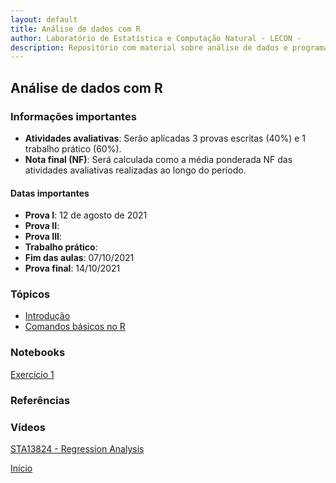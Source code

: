 ```yaml
---
layout: default
title: Análise de dados com R
author: Laboratório de Estatística e Computação Natural - LECON -
description: Repositório com material sobre análise de dados e programação científica com R.
---
```



## Análise de dados com R

### Informações importantes
* **Atividades avaliativas**: Serão aplicadas 3 provas escritas (40%) e 1 trabalho prático (60%).
* **Nota final (NF)**: Será calculada como a média ponderada NF das atividades avaliativas realizadas ao longo do período.  

#### Datas importantes
   - **Prova I**: 12 de agosto de 2021
   - **Prova II**:
   - **Prova III**:
   - **Trabalho prático**:
   - **Fim das aulas**: 07/10/2021
   - **Prova final**: 14/10/2021

### Tópicos
* [Introdução](https://bit.ly/3AnHFTl)
* [Comandos básicos no R](#)

### Notebooks
[Exercício 1](#)


### Referências



### Vídeos




[STA13824 - Regression Analysis](https://ffajardo64.github.io/statistical_learning/)





[Início](https://ffajardo64.github.io/R/)

